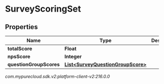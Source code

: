 # SurveyScoringSet


## Properties

| Name | Type | Description | Notes |
| ------------ | ------------- | ------------- | ------------- |
| **totalScore** | **Float** |  |  [optional] |
| **npsScore** | **Integer** |  |  [optional] |
| **questionGroupScores** | [**List&lt;SurveyQuestionGroupScore&gt;**](SurveyQuestionGroupScore) |  |  [optional] |




_com.mypurecloud.sdk.v2:platform-client-v2:216.0.0_
